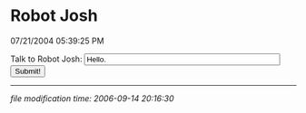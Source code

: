 Robot Josh
==========

07/21/2004 05:39:25 PM

<script type="text/javascript">function askRobotJosh() { var ques = document.getElementById('q1').value; if (ques == "") { return true; } document.getElementById('q1').value = ""; var p = document.getElementById('p1'); var s = document.createElement("span"); s.setAttribute("style","color:#16569e"); s.appendChild(document.createTextNode("You: ")); p.appendChild(s) p.appendChild(document.createTextNode(ques)); p.appendChild(document.createElement("br")); window.setTimeout("joshAnswers()",500); } function joshAnswers() { var p = document.getElementById('p1'); var phrase; var randy = Math.floor(6*Math.random()) if (randy == 0) { phrase = "Put that anywhere!"; } else if (randy == 1) { phrase = "JEsus!"; } else if (randy == 2) { phrase = "I said no!"; } else if (randy == 3) { phrase = "I havent's been drinking!"; } else if (randy == 4) { phrase = "A little bit, yes."; } else { phrase = "If you think it will help?"; } var s = document.createElement("span"); s.setAttribute("style","color:#a82f2f"); s.appendChild(document.createTextNode("Robot Josh: ")); p.appendChild(s) p.appendChild(document.createTextNode(phrase)); p.appendChild(document.createElement("br")); }</script>

<form onsubmit="askRobotJosh();return false;" action=""><p>Talk to Robot Josh: <input type="text" id="q1" value="Hello." size="40"> <input type="submit" value="Submit!"></p></form>

* * *

<div class="rightside"><em>file modification time: 2006-09-14 20:16:30</em></div>


